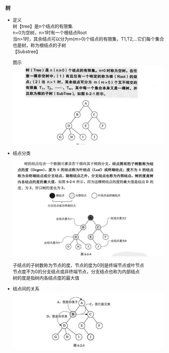### 树  
- 定义  
    树【tree】是n个结点的有限集.  
    n=0为空树，n>1时有一个根结点Root  
    当n>1时，其余结点可以分为m(m>0)个结点的有限集，T1,T2,...它们每个集合也是树，称为根结点的子树   
    【Substree】  
    
    图示  
    ![tree](datastruct/tree1.png)  
- 结点分类   

    ![tree](datastruct/tree_type.png)   
    
    子结点的子树数称为节点的度，节点的度为0则是终端节点或叶节点  
    节点度不为0的分支结点或非终端节点，分支结点也称为内部结点  
    树的度是指树内各结点度的最大值     
    
- 结点间的关系  
    ![tree](datastruct/tree2.png)